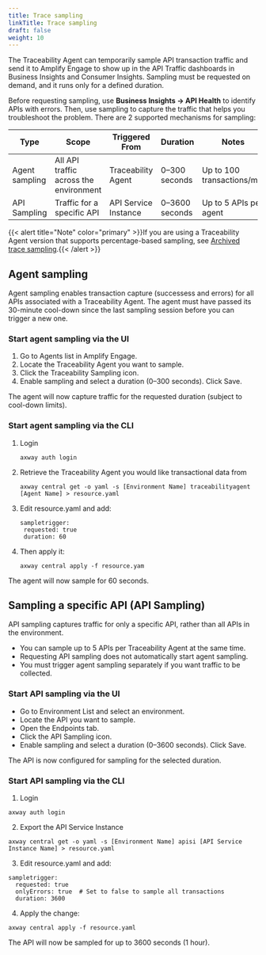 ```yaml
---
title: Trace sampling
linkTitle: Trace sampling
draft: false
weight: 10
---
```


The Traceability Agent can temporarily sample API transaction traffic and send it to Amplify Engage to show up in the API Traffic dashboards in Business Insights and Consumer Insights.
Sampling must be requested on demand, and it runs only for a defined duration.

Before requesting sampling, use **Business Insights → API Health** to identify APIs with errors.
Then, use sampling to capture the traffic that helps you troubleshoot the problem. There are 2 supported mechanisms for sampling:

| Type           | Scope                                  | Triggered From       | Duration       | Notes                      |
| -------------- | -------------------------------------- | -------------------- | -------------- | -------------------------- |
| Agent sampling | All API traffic across the environment | Traceability Agent   | 0–300 seconds  | Up to 100 transactions/min |
| API Sampling   | Traffic for a specific API             | API Service Instance | 0–3600 seconds | Up to 5 APIs per agent     |

{{< alert title="Note" color="primary" >}}If you are using a Traceability Agent version that supports percentage-based sampling, see [Archived trace sampling](/docs/connect_manage_environ/connected_agent_common_reference/archive/trace_sampling).{{< /alert >}}

## Agent sampling

Agent sampling enables transaction capture (successess and errors) for all APIs associated with a Traceability Agent.
The agent must have passed its 30-minute cool-down since the last sampling session before you can trigger a new one.

### Start agent sampling via the UI

1. Go to Agents list in Amplify Engage.
2. Locate the Traceability Agent you want to sample.
3. Click the Traceability Sampling icon.
4. Enable sampling and select a duration (0–300 seconds). Click Save.

The agent will now capture traffic for the requested duration (subject to cool-down limits).

### Start agent sampling via the CLI

1. Login
   ```
   axway auth login
   ```

2. Retrieve the Traceability Agent you would like transactional data from
   ```
   axway central get -o yaml -s [Environment Name] traceabilityagent [Agent Name] > resource.yaml
   ```

3. Edit resource.yaml and add:
   ```
   sampletrigger:
    requested: true
    duration: 60
   ```

4. Then apply it:
   ```
   axway central apply -f resource.yam
   ```

The agent will now sample for 60 seconds.

## Sampling a specific API (API Sampling)

API sampling captures traffic for only a specific API, rather than all APIs in the environment.

* You can sample up to 5 APIs per Traceability Agent at the same time.
* Requesting API sampling does not automatically start agent sampling.
* You must trigger agent sampling separately if you want traffic to be collected.

### Start API sampling via the UI

* Go to Environment List and select an environment.
* Locate the API you want to sample.
* Open the Endpoints tab.
* Click the API Sampling icon.
* Enable sampling and select a duration (0–3600 seconds). Click Save.

The API is now configured for sampling for the selected duration.

### Start API sampling via the CLI

1. Login

```
axway auth login
```

2. Export the API Service Instance
```
axway central get -o yaml -s [Environment Name] apisi [API Service Instance Name] > resource.yaml
```

3. Edit resource.yaml and add:
```
sampletrigger:
  requested: true
  onlyErrors: true  # Set to false to sample all transactions
  duration: 3600
```

4. Apply the change:
```
axway central apply -f resource.yaml
```
The API will now be sampled for up to 3600 seconds (1 hour).
